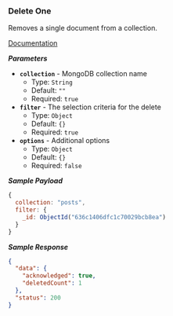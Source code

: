 ### Delete One

Removes a single document from a collection.

[Documentation](https://www.mongodb.com/docs/manual/reference/method/db.collection.deleteOne/)

***Parameters***

- **`collection`** - MongoDB collection name
  - Type: `String`
  - Default: `""`
  - Required: `true`
- **`filter`** - The selection criteria for the delete
  - Type: `Object`
  - Default: `{}`
  - Required: `true`
- **`options`** - Additional options
  - Type: `Object`
  - Default: `{}`
  - Required: `false`

***Sample Payload***

```js
{
  collection: "posts",
  filter: {
    _id: ObjectId("636c1406dfc1c70029bcb8ea")
  }
}
```

***Sample Response***

```json
{
  "data": {
    "acknowledged": true,
    "deletedCount": 1
  },
  "status": 200
}
```
